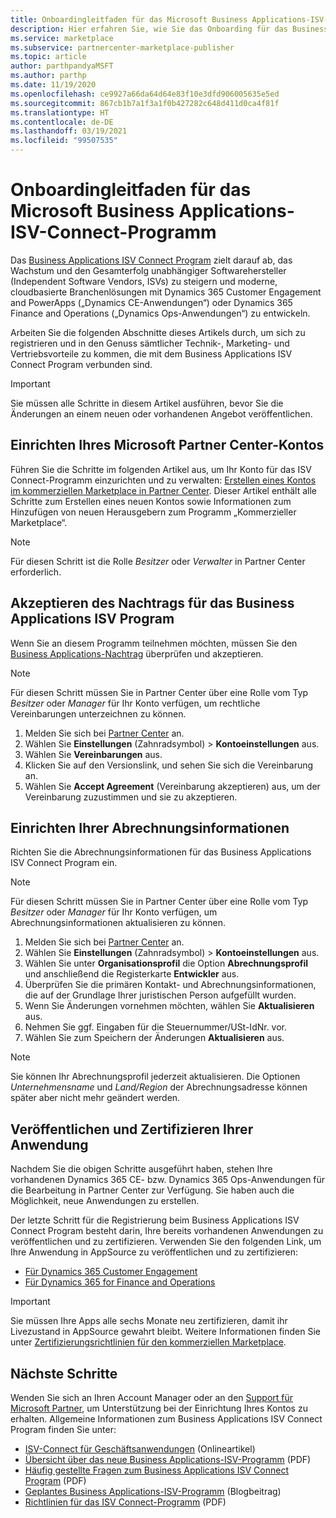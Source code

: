 ```yaml
---
title: Onboardingleitfaden für das Microsoft Business Applications-ISV-Connect-Programm
description: Hier erfahren Sie, wie Sie das Onboarding für das Business Applications-ISV-Connect-Programm durchführen.
ms.service: marketplace
ms.subservice: partnercenter-marketplace-publisher
ms.topic: article
author: parthpandyaMSFT
ms.author: parthp
ms.date: 11/19/2020
ms.openlocfilehash: ce9927a66da64d64e83f10e3dfd906005635e5ed
ms.sourcegitcommit: 867cb1b7a1f3a1f0b427282c648d411d0ca4f81f
ms.translationtype: HT
ms.contentlocale: de-DE
ms.lasthandoff: 03/19/2021
ms.locfileid: "99507535"
---
```

# <a name="microsoft-business-applications-independent-software-vendor-isv-connect-program-onboarding-guide"></a>Onboardingleitfaden für das Microsoft Business Applications-ISV-Connect-Programm

Das [Business Applications ISV Connect Program](https://partner.microsoft.com/solutions/business-applications/isv-overview) zielt darauf ab, das Wachstum und den Gesamterfolg unabhängiger Softwarehersteller (Independent Software Vendors, ISVs) zu steigern und moderne, cloudbasierte Branchenlösungen mit Dynamics 365 Customer Engagement and PowerApps („Dynamics CE-Anwendungen“) oder Dynamics 365 Finance and Operations („Dynamics Ops-Anwendungen“) zu entwickeln.

Arbeiten Sie die folgenden Abschnitte dieses Artikels durch, um sich zu registrieren und in den Genuss sämtlicher Technik-, Marketing- und Vertriebsvorteile zu kommen, die mit dem Business Applications ISV Connect Program verbunden sind.

> [!IMPORTANT]
> Sie müssen alle Schritte in diesem Artikel ausführen, bevor Sie die Änderungen an einem neuen oder vorhandenen Angebot veröffentlichen.

## <a name="set-up-your-microsoft-partner-center-account"></a>Einrichten Ihres Microsoft Partner Center-Kontos

Führen Sie die Schritte im folgenden Artikel aus, um Ihr Konto für das ISV Connect-Programm einzurichten und zu verwalten: [Erstellen eines Kontos im kommerziellen Marketplace in Partner Center](./partner-center-portal/create-account.md). Dieser Artikel enthält alle Schritte zum Erstellen eines neuen Kontos sowie Informationen zum Hinzufügen von neuen Herausgebern zum Programm „Kommerzieller Marketplace“.

> [!NOTE]
> Für diesen Schritt ist die Rolle *Besitzer* oder *Verwalter* in Partner Center erforderlich.

## <a name="accept-the-business-applications-isv-program-addendum"></a>Akzeptieren des Nachtrags für das Business Applications ISV Program

Wenn Sie an diesem Programm teilnehmen möchten, müssen Sie den [Business Applications-Nachtrag](https://aka.ms/bizappsisvaddendum) überprüfen und akzeptieren.

> [!NOTE]
> Für diesen Schritt müssen Sie in Partner Center über eine Rolle vom Typ *Besitzer* oder *Manager* für Ihr Konto verfügen, um rechtliche Vereinbarungen unterzeichnen zu können.

1. Melden Sie sich bei [Partner Center](https://partner.microsoft.com/dashboard) an.
1. Wählen Sie **Einstellungen** (Zahnradsymbol) > **Kontoeinstellungen** aus.
1. Wählen Sie **Vereinbarungen** aus.
1. Klicken Sie auf den Versionslink, und sehen Sie sich die Vereinbarung an.
1. Wählen Sie **Accept Agreement** (Vereinbarung akzeptieren) aus, um der Vereinbarung zuzustimmen und sie zu akzeptieren.

## <a name="set-up-your-billing-information"></a>Einrichten Ihrer Abrechnungsinformationen

Richten Sie die Abrechnungsinformationen für das Business Applications ISV Connect Program ein.

> [!NOTE]
> Für diesen Schritt müssen Sie in Partner Center über eine Rolle vom Typ *Besitzer* oder *Manager* für Ihr Konto verfügen, um Abrechnungsinformationen aktualisieren zu können.

1. Melden Sie sich bei [Partner Center](https://partner.microsoft.com/dashboard) an.
1. Wählen Sie **Einstellungen** (Zahnradsymbol) > **Kontoeinstellungen** aus.
1. Wählen Sie unter **Organisationsprofil** die Option **Abrechnungsprofil** und anschließend die Registerkarte **Entwickler** aus.
1. Überprüfen Sie die primären Kontakt- und Abrechnungsinformationen, die auf der Grundlage Ihrer juristischen Person aufgefüllt wurden.
1. Wenn Sie Änderungen vornehmen möchten, wählen Sie **Aktualisieren** aus.
1. Nehmen Sie ggf. Eingaben für die Steuernummer/USt-IdNr. vor.
1. Wählen Sie zum Speichern der Änderungen **Aktualisieren** aus.

> [!NOTE]
> Sie können Ihr Abrechnungsprofil jederzeit aktualisieren. Die Optionen *Unternehmensname* und *Land/Region* der Abrechnungsadresse können später aber nicht mehr geändert werden.

## <a name="publish-and-certify-your-application"></a>Veröffentlichen und Zertifizieren Ihrer Anwendung

Nachdem Sie die obigen Schritte ausgeführt haben, stehen Ihre vorhandenen Dynamics 365 CE- bzw. Dynamics 365 Ops-Anwendungen für die Bearbeitung in Partner Center zur Verfügung. Sie haben auch die Möglichkeit, neue Anwendungen zu erstellen.

Der letzte Schritt für die Registrierung beim Business Applications ISV Connect Program besteht darin, Ihre bereits vorhandenen Anwendungen zu veröffentlichen und zu zertifizieren. Verwenden Sie den folgenden Link, um Ihre Anwendung in AppSource zu veröffentlichen und zu zertifizieren:

- [Für Dynamics 365 Customer Engagement](/powerapps/developer/common-data-service/publish-app-appsource) 
- [Für Dynamics 365 for Finance and Operations](/dynamics365/fin-ops-core/dev-itpro/lcs-solutions/lcs-solutions-app-source)

> [!IMPORTANT]
> Sie müssen Ihre Apps alle sechs Monate neu zertifizieren, damit ihr Livezustand in AppSource gewahrt bleibt. Weitere Informationen finden Sie unter [Zertifizierungsrichtlinien für den kommerziellen Marketplace](/legal/marketplace/certification-policies).

## <a name="next-steps"></a>Nächste Schritte

Wenden Sie sich an Ihren Account Manager oder an den [Support für Microsoft Partner](https://aka.ms/marketplacepublishersupport), um Unterstützung bei der Einrichtung Ihres Kontos zu erhalten. Allgemeine Informationen zum Business Applications ISV Connect Program finden Sie unter:

- [ISV-Connect für Geschäftsanwendungen](https://partner.microsoft.com/solutions/business-applications/isv-overview) (Onlineartikel)
- [Übersicht über das neue Business Applications-ISV-Programm](https://aka.ms/BizAppsISVProgram) (PDF)
- [Häufig gestellte Fragen zum Business Applications ISV Connect Program](https://assetsprod.microsoft.com/faq-using-partner-center-isv-connect.pdf) (PDF)
- [Geplantes Business Applications-ISV-Programm](https://cloudblogs.microsoft.com/dynamics365/bdm/2019/04/17/upcoming-program-for-business-applications-isvs/) (Blogbeitrag)
- [Richtlinien für das ISV Connect-Programm](https://aka.ms/bizappsisvpolicies) (PDF)
